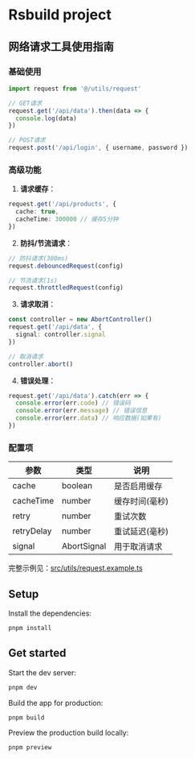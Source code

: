 # Rsbuild project

## 网络请求工具使用指南

### 基础使用
```typescript
import request from '@/utils/request'

// GET请求
request.get('/api/data').then(data => {
  console.log(data)
})

// POST请求
request.post('/api/login', { username, password })
```

### 高级功能
1. **请求缓存**：
```typescript
request.get('/api/products', {
  cache: true,
  cacheTime: 300000 // 缓存5分钟
})
```

2. **防抖/节流请求**：
```typescript
// 防抖请求(300ms)
request.debouncedRequest(config)

// 节流请求(1s)
request.throttledRequest(config)
```

3. **请求取消**：
```typescript
const controller = new AbortController()
request.get('/api/data', {
  signal: controller.signal
})

// 取消请求
controller.abort()
```

4. **错误处理**：
```typescript
request.get('/api/data').catch(err => {
  console.error(err.code) // 错误码
  console.error(err.message) // 错误信息
  console.error(err.data) // 响应数据(如果有)
})
```

### 配置项
| 参数 | 类型 | 说明 |
|------|------|------|
| cache | boolean | 是否启用缓存 |
| cacheTime | number | 缓存时间(毫秒) |
| retry | number | 重试次数 |
| retryDelay | number | 重试延迟(毫秒) |
| signal | AbortSignal | 用于取消请求 |

完整示例见：[src/utils/request.example.ts](src/utils/request.example.ts)

## Setup

Install the dependencies:

```bash
pnpm install
```

## Get started

Start the dev server:

```bash
pnpm dev
```

Build the app for production:

```bash
pnpm build
```

Preview the production build locally:

```bash
pnpm preview
```
